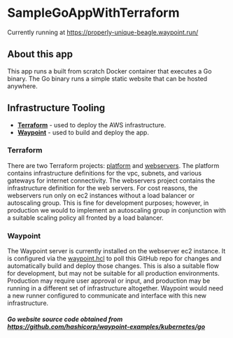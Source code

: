# SampleGoAppWithTerraform

Currently running at https://properly-unique-beagle.waypoint.run/

## About this app
This app runs a built from scratch Docker container that executes a Go binary. The Go binary runs a simple static website that can be hosted anywhere.

## Infrastructure Tooling
* [**Terraform**](https://terraform.io) - used to deploy the AWS infrastructure.
* [**Waypoint**](https://waypointproject.io) - used to build and deploy the app.


### Terraform
There are two Terraform projects: [platform](terraform/platform/) and [webservers](terraform/webservers/). The platform contains infrastructure definitions for the vpc, subnets, and various gateways for internet connectivity. The webservers project contains the infrastructure definition for the web servers. For cost reasons, the webservers run only on ec2 instances without a load balancer or autoscaling group. This is fine for development purposes; however, in production we would to implement an autoscaling group in conjunction with a suitable scaling policy all fronted by a load balancer.

### Waypoint
The Waypoint server is currently installed on the webserver ec2 instance. It is configured via the [waypoint.hcl](waypoint.hcl) to poll this GitHub repo for changes and automatically build and deploy those changes. This is also a suitable flow for development, but may not be suitable for all production environments. Production may require user approval or input, and production may be running in a different set of infrastructure altogether. Waypoint would need a new runner configured to communicate and interface with this new infrastructure.



##### Go website source code obtained from https://github.com/hashicorp/waypoint-examples/kubernetes/go